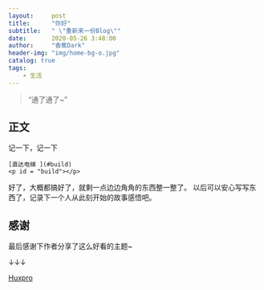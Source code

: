 ```yaml
---
layout:     post
title:      "你好"
subtitle:   " \"重新来一份Blog\""
date:       2020-05-26 3:48:00
author:     "香蕉Dark"
header-img: "img/home-bg-o.jpg"
catalog: true
tags:
    - 生活
---
```


> “通了通了~”

## 正文

记一下，记一下

```
[直达电梯 ](#build) 
<p id = "build"></p>
```

好了，大概都搞好了，就剩一点边边角角的东西整一整了。
以后可以安心写写东西了，记录下一个人从此刻开始的故事感悟吧。

## 感谢

最后感谢下作者分享了这么好看的主题~

↓↓↓

[Huxpro](https://github.com/Huxpro/huxpro.github.io)